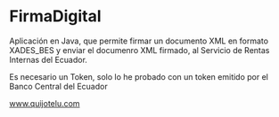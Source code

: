 FirmaDigital
============

Aplicación en Java, que permite firmar un documento XML en formato XADES_BES y enviar el documenro XML firmado, al Servicio de Rentas Internas del Ecuador.

Es necesario un Token, solo lo he probado con un token emitido por el Banco Central del Ecuador


www.quijotelu.com
